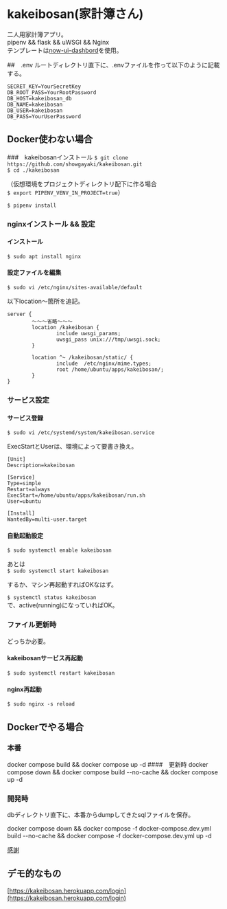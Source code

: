 # kakeibosan(家計簿さん)
二人用家計簿アプリ。  
pipenv && flask && uWSGI && Nginx  
テンプレートは[now-ui-dashbord](https://github.com/creativetimofficial/now-ui-dashboard)を使用。

##　.env
ルートディレクトリ直下に、.envファイルを作って以下のように記載する。
```
SECRET_KEY=YourSecretKey
DB_ROOT_PASS=YourRootPassword
DB_HOST=kakeibosan_db
DB_NAME=kakeibosan
DB_USER=kakeibosan
DB_PASS=YourUserPassword
```

## Docker使わない場合
###　kakeibosanインストール
`$ git clone https://github.com/showgayaki/kakeibosan.git`  
`$ cd ./kakeibosan`

（仮想環境をプロジェクトディレクトリ配下に作る場合  
`$ export PIPENV_VENV_IN_PROJECT=true`）

`$ pipenv install`

### nginxインストール && 設定
#### インストール
`$ sudo apt install nginx`  

#### 設定ファイルを編集
`$ sudo vi /etc/nginx/sites-available/default`

以下location〜箇所を追記。
```
server {
        〜〜〜省略〜〜〜
        location /kakeibosan {
                include uwsgi_params;
                uwsgi_pass unix:///tmp/uwsgi.sock;
        }

        location ^~ /kakeibosan/static/ {
                include  /etc/nginx/mime.types;
                root /home/ubuntu/apps/kakeibosan/;
        }
}
```


### サービス設定
#### サービス登録
`$ sudo vi /etc/systemd/system/kakeibosan.service`    

ExecStartとUserは、環境によって要書き換え。

```
[Unit]
Description=kakeibosan

[Service]
Type=simple
Restart=always
ExecStart=/home/ubuntu/apps/kakeibosan/run.sh
User=ubuntu

[Install]
WantedBy=multi-user.target
```
#### 自動起動設定
`$ sudo systemctl enable kakeibosan`

あとは  
`$ sudo systemctl start kakeibosan`

するか、マシン再起動すればOKなはず。

`$ systemctl status kakeibosan`  
で、active(running)になっていればOK。

### ファイル更新時
どっちか必要。
#### kakeibosanサービス再起動
`$ sudo systemctl restart kakeibosan`
#### nginx再起動
`$ sudo nginx -s reload`


## Dockerでやる場合
### 本番
docker compose build && docker compose up -d
####　更新時
docker compose down && docker compose build --no-cache && docker compose up -d

### 開発時
dbディレクトリ直下に、本番からdumpしてきたsqlファイルを保存。

docker compose down && docker compose -f docker-compose.dev.yml build --no-cache && docker compose -f docker-compose.dev.yml up -d

[感謝](https://qiita.com/kujira_engineer/items/b4442e4d37b117205aea)

## デモ的なもの
[https://kakeibosan.herokuapp.com/login](https://kakeibosan.herokuapp.com/login)
